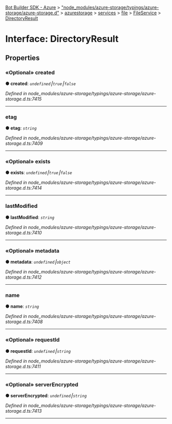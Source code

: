 [Bot Builder SDK - Azure](../README.md) > ["node_modules/azure-storage/typings/azure-storage/azure-storage.d"](../modules/_node_modules_azure_storage_typings_azure_storage_azure_storage_d_.md) > [azurestorage](../modules/_node_modules_azure_storage_typings_azure_storage_azure_storage_d_.azurestorage.md) > [services](../modules/_node_modules_azure_storage_typings_azure_storage_azure_storage_d_.azurestorage.services.md) > [file](../modules/_node_modules_azure_storage_typings_azure_storage_azure_storage_d_.azurestorage.services.file.md) > [FileService](../modules/_node_modules_azure_storage_typings_azure_storage_azure_storage_d_.azurestorage.services.file.fileservice.md) > [DirectoryResult](../interfaces/_node_modules_azure_storage_typings_azure_storage_azure_storage_d_.azurestorage.services.file.fileservice.directoryresult.md)



# Interface: DirectoryResult


## Properties
<a id="created"></a>

### «Optional» created

**●  created**:  *`undefined`⎮`true`⎮`false`* 

*Defined in node_modules/azure-storage/typings/azure-storage/azure-storage.d.ts:7415*





___

<a id="etag"></a>

###  etag

**●  etag**:  *`string`* 

*Defined in node_modules/azure-storage/typings/azure-storage/azure-storage.d.ts:7409*





___

<a id="exists"></a>

### «Optional» exists

**●  exists**:  *`undefined`⎮`true`⎮`false`* 

*Defined in node_modules/azure-storage/typings/azure-storage/azure-storage.d.ts:7414*





___

<a id="lastmodified"></a>

###  lastModified

**●  lastModified**:  *`string`* 

*Defined in node_modules/azure-storage/typings/azure-storage/azure-storage.d.ts:7410*





___

<a id="metadata"></a>

### «Optional» metadata

**●  metadata**:  *`undefined`⎮`object`* 

*Defined in node_modules/azure-storage/typings/azure-storage/azure-storage.d.ts:7412*





___

<a id="name"></a>

###  name

**●  name**:  *`string`* 

*Defined in node_modules/azure-storage/typings/azure-storage/azure-storage.d.ts:7408*





___

<a id="requestid"></a>

### «Optional» requestId

**●  requestId**:  *`undefined`⎮`string`* 

*Defined in node_modules/azure-storage/typings/azure-storage/azure-storage.d.ts:7411*





___

<a id="serverencrypted"></a>

### «Optional» serverEncrypted

**●  serverEncrypted**:  *`undefined`⎮`string`* 

*Defined in node_modules/azure-storage/typings/azure-storage/azure-storage.d.ts:7413*





___


